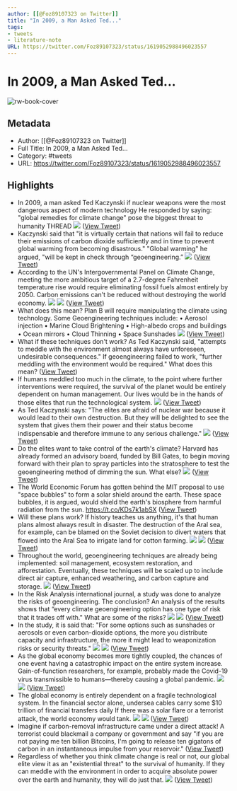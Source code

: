 ```yaml
---
author: [[@Foz89107323 on Twitter]]
title: "In 2009, a Man Asked Ted..."
tags: 
- tweets
- literature-note
URL: https://twitter.com/Foz89107323/status/1619052988496023557
---
```

# In 2009, a Man Asked Ted...

![rw-book-cover](https://pbs.twimg.com/profile_images/1540316982100238338/lPbR-eZi.jpg)

## Metadata
- Author: [[@Foz89107323 on Twitter]]
- Full Title: In 2009, a Man Asked Ted...
- Category: #tweets
- URL: https://twitter.com/Foz89107323/status/1619052988496023557

## Highlights
- In 2009, a man asked Ted Kaczynski if nuclear weapons were the most dangerous aspect of modern technology
  He responded by saying:
  "global remedies for climate change" pose the biggest threat to humanity
  THREAD 
  ![](https://pbs.twimg.com/media/FngIHFLXEBI9lwz.jpg) ([View Tweet](https://twitter.com/Foz89107323/status/1619052988496023557))
- Kaczynski said that "it is virtually certain that nations will fail to reduce their emissions of carbon dioxide sufficiently and in time to prevent global warming from becoming disastrous."
  "Global warming" he argued, "will be kept in check through “geoengineering.” 
  ![](https://pbs.twimg.com/media/FngIHmLXEAkyig8.jpg) ([View Tweet](https://twitter.com/Foz89107323/status/1619053006594482178))
- According to the UN's Intergovernmental Panel on Climate Change, meeting the more ambitious target of a 2.7-degree Fahrenheit temperature rise would require eliminating fossil fuels almost entirely by 2050.
  Carbon emissions can't be reduced without destroying the world economy. 
  ![](https://pbs.twimg.com/media/FngII8DXEBIMA14.jpg) 
  ![](https://pbs.twimg.com/media/FngII7eXoAAGRqk.jpg) ([View Tweet](https://twitter.com/Foz89107323/status/1619053019978469379))
- What does this mean? 
  Plan B will require manipulating the climate using technology.
  Some Geoengineering techniques include:
  • Aerosol injection
  • Marine Cloud Brightening
  • High-albedo crops and buildings
  • Ocean mirrors
  • Cloud Thinning
  • Space Sunshades 
  ![](https://pbs.twimg.com/media/FngIJYqXEAgIkAG.jpg) ([View Tweet](https://twitter.com/Foz89107323/status/1619053031655366657))
- What if these techniques don't work?
  As Ted Kaczynski said, "attempts to meddle with the environment almost always have unforeseen, undesirable consequences." 
  If geoengineering failed to work, "further meddling with the environment would be required." 
  What does this mean? ([View Tweet](https://twitter.com/Foz89107323/status/1619053034184577025))
- If humans meddled too much in the climate, to the point where further interventions were required, the survival of the planet would be entirely dependent on human management. 
  Our lives would be in the hands of those elites that run the technological system. 
  ![](https://pbs.twimg.com/media/FngIKHSWIAEIIc6.jpg) ([View Tweet](https://twitter.com/Foz89107323/status/1619053039117008896))
- As Ted Kaczynski says:
  "The elites are afraid of nuclear war because it would lead to their own destruction. But they will be delighted to see the system that gives them their power and their status become indispensable and therefore immune to any serious challenge." 
  ![](https://pbs.twimg.com/media/FngIKd7XEBIEi4N.jpg) ([View Tweet](https://twitter.com/Foz89107323/status/1619053046088011795))
- Do the elites want to take control of the earth's climate? 
  Harvard has already formed an advisory board, funded by Bill Gates, to begin moving forward with their plan to spray particles into the stratosphere to test the geoengineering method of dimming the sun.
  What else? 
  ![](https://pbs.twimg.com/media/FngIK1LWQAE9J9H.jpg) ([View Tweet](https://twitter.com/Foz89107323/status/1619053051444187136))
- The World Economic Forum has gotten behind the MIT proposal to use "space bubbles" to form a solar shield around the earth.
  These space bubbles, it is argued, would shield the earth's biosphere from harmful radiation from the sun. 
  https://t.co/KDs7k1abSX ([View Tweet](https://twitter.com/Foz89107323/status/1619053052937310209))
- Will these plans work? 
  If history teaches us anything, it's that human plans almost always result in disaster.
  The destruction of the Aral sea, for example, can be blamed on the Soviet decision to divert waters that flowed into the Aral Sea to irrigate land for cotton farming. 
  ![](https://pbs.twimg.com/media/FngILNDXEAgzLsK.jpg) 
  ![](https://pbs.twimg.com/media/FngILNcXEBEuWTU.jpg) ([View Tweet](https://twitter.com/Foz89107323/status/1619053057966329856))
- Throughout the world, geoengineering techniques are already being implemented: soil management, ecosystem restoration, and afforestation.
  Eventually, these techniques will be scaled up to include direct air capture, enhanced weathering, and carbon capture and storage. 
  ![](https://pbs.twimg.com/media/FngILinWQAE23rd.jpg) ([View Tweet](https://twitter.com/Foz89107323/status/1619053064920465409))
- In the Risk Analysis international journal, a study was done to analyze the risks of geoengineering. The conclusion? 
  An analysis of the results shows that “every climate geoengineering option has one type of risk that it trades off with." 
  What are some of the risks? 
  ![](https://pbs.twimg.com/media/FngIL8LXEBcKZ3V.jpg) 
  ![](https://pbs.twimg.com/media/FngIL8nXEAoPN0S.jpg) ([View Tweet](https://twitter.com/Foz89107323/status/1619053071325138948))
- In the study, it is said that: 
  "For some options such as sunshades or aerosols or even carbon-dioxide options, the more you distribute capacity and infrastructure, the more it might lead to weaponization risks or security threats." 
  ![](https://pbs.twimg.com/media/FngIMX1XkAAS1KL.jpg) 
  ![](https://pbs.twimg.com/media/FngIMYVXEAIruiY.png) ([View Tweet](https://twitter.com/Foz89107323/status/1619053079671803906))
- As the global economy becomes more tightly coupled, the chances of one event having a catastrophic impact on the entire system increase. 
  Gain-of-function researchers, for example, probably made the Covid-19 virus transmissible to humans—thereby causing a global pandemic. 
  ![](https://pbs.twimg.com/media/FngIMz_X0AEgdzG.jpg) 
  ![](https://pbs.twimg.com/media/FngIM0HWQAAp8Y6.jpg) ([View Tweet](https://twitter.com/Foz89107323/status/1619053086105866244))
- The global economy is entirely dependent on a fragile technological system. 
  In the financial sector alone, undersea cables carry some $10 trillion of financial transfers daily
  If there was a solar flare or a terrorist attack, the world economy would tank. 
  ![](https://pbs.twimg.com/media/FngINR_WAAAIPzp.jpg) 
  ![](https://pbs.twimg.com/media/FngINKRWYAAhMEl.jpg) ([View Tweet](https://twitter.com/Foz89107323/status/1619053105391276045))
- Imagine if carbon-removal infrastructure came under a direct attack!
  A terrorist could blackmail a company or government and say "if you are not paying me ten billion Bitcoins, I'm going to release ten gigatons of carbon in an instantaneous impulse from your reservoir." ([View Tweet](https://twitter.com/Foz89107323/status/1619053109455556609))
- Regardless of whether you think climate change is real or not, our global elite view it as an "existential threat" to the survival of humanity.
  If they can meddle with the environment in order to acquire absolute power over the earth and humanity, they will do just that. 
  ![](https://pbs.twimg.com/media/FngIOg5XEAkceI1.jpg) ([View Tweet](https://twitter.com/Foz89107323/status/1619053117110116352))
